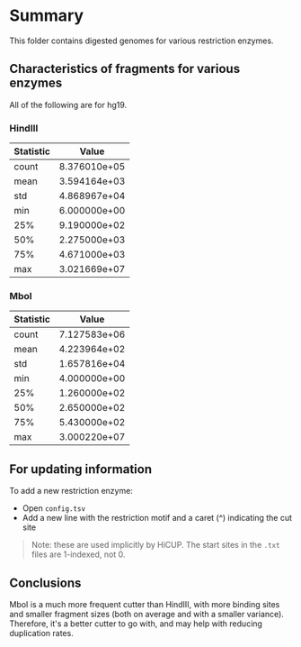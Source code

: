 # Summary

This folder contains digested genomes for various restriction enzymes.

## Characteristics of fragments for various enzymes

All of the following are for hg19.

### HindIII

| Statistic | Value        |
| --------- | ------------ |
| count     | 8.376010e+05 |
| mean      | 3.594164e+03 |
| std       | 4.868967e+04 |
| min       | 6.000000e+00 |
| 25%       | 9.190000e+02 |
| 50%       | 2.275000e+03 |
| 75%       | 4.671000e+03 |
| max       | 3.021669e+07 |

### MboI

| Statistic | Value        |
| --------- | ------------ |
| count     | 7.127583e+06 |
| mean      | 4.223964e+02 |
| std       | 1.657816e+04 |
| min       | 4.000000e+00 |
| 25%       | 1.260000e+02 |
| 50%       | 2.650000e+02 |
| 75%       | 5.430000e+02 |
| max       | 3.000220e+07 |

## For updating information

To add a new restriction enzyme:

* Open `config.tsv`
* Add a new line with the restriction motif and a caret (^) indicating the cut site

> Note: these are used implicitly by HiCUP.
> The start sites in the `.txt` files are 1-indexed, not 0.

## Conclusions

MboI is a much more frequent cutter than HindIII, with more binding sites and smaller fragment sizes (both on average and with a smaller variance).
Therefore, it's a better cutter to go with, and may help with reducing duplication rates.
